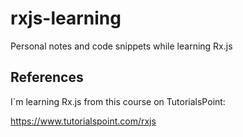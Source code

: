# rxjs-learning
Personal notes and code snippets while learning Rx.js

## References
I`m learning Rx.js from this course on TutorialsPoint:

https://www.tutorialspoint.com/rxjs
